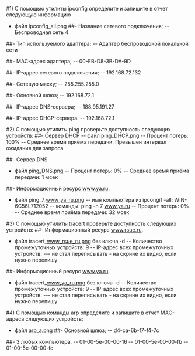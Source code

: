 #1) С помощью утилиты ipconfig определите и запишите в отчет следующую информацию
- файл ipconfig_all.png
##- Название сетевого подключения;
-- Беспроводная сеть 4

##- Тип используемого адаптера;
-- Адаптер беспроводоной локальной сети

##- MAC-адрес адаптера;
-- 00-EB-D8-3B-DA-9D

##- IP-адрес сетевого подключения;
-- 192.168.72.132

##- Сетевую маску;
-- 255.255.255.0

##- Основной шлюз;
-- 192.168.72.1

##- IP-адрес DNS-сервера;
-- 188.95.191.27

##- IP-адрес DHCP-сервера.
-- 192.168.72.1

#2) С помощью утилиты ping проверьте доступность следующих устройств:
##- Сервер DHCP
-- файл ping_DHCP.png
-- Процент потерь: 100%
-- Среднее время приёма передачи: Превышен интервал ожидания для запроса

##- Сервер DNS
- файл ping_DNS.png
-- Процент потерь: 0%
-- Среднее время приёма передачи: 1 мсек

##- Информационный ресурс www.ya.ru.
- файл ping_7_www_ya_ru.png
-- имя компьютера из ipcongif -all: WIN-6C56L712052
-- команды: ping -n 7 www.ya.ru
-- Процент потерь: 0%
-- Среднее время приёма передачи: 32 мсек

#3) С помощью утилиты tracert проверьте доступность следующих устройств:
##- Информационный ресурс www.rsue.ru.
- файл tracert_www_rsue_ru.png без ключа -d
-- Количество промежуточных устройств: 9
-- IP-адрес всех промежуточных устройств:
--- не стал переписывать - на скрине их видно, если нужно перепишу

##- Информационный ресурс www.ya.ru.
- файл tracert_www_ya_ru.png  без ключа -d
-- Количество промежуточных устройств: 9
-- IP-адрес всех промежуточных устройств:
--- не стал переписывать - на скрине их видно, если нужно перепишу 

#4) С помощью команды arp определите и запишите в отчет MAC-адреса следующих устройств:
- файл arp_a.png
##- Основной шлюз;
-- d4-ca-6b-f7-f4-7c

##- 3 любых компьютера.
-- 01-00-5e-00-00-16
-- 01-00-5e-00-00-fb
-- 01-00-5e-00-00-fc
